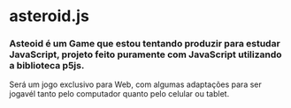 # asteroid.js

### Asteoid é um Game que estou tentando produzir para estudar JavaScript, projeto feito puramente com JavaScript utilizando a biblioteca p5js.
Será um jogo exclusivo para Web, com algumas adaptações para ser jogavél tanto pelo computador quanto pelo celular ou tablet.

